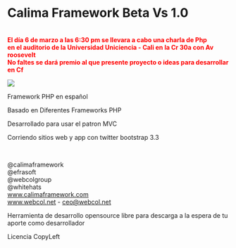 Calima Framework  Beta Vs 1.0
======
<br><b> <font color="#ff0000">El día 6 de marzo a las 6:30 pm se llevara a cabo una charla de Php<br>
en el auditorio de la Universidad Uniciencia - Cali en la Cr 30a con Av roosevelt<br>
No faltes se dará premio al que presente proyecto o ideas para desarrollar en Cf<br></font></b>

<img src="http://www.calimaframework.com/public_/images/ascii_Cf.PNG"/>



Framework PHP en español

Basado en Diferentes Frameworks PHP

Desarrollado para usar el patron MVC

Corriendo sitios web y app con twitter bootstrap 3.3

<br>

@calimaframework<br> @efrasoft<br> @webcolgroup<br> @whitehats<br> www.calimaframework.com<br>
www.webcol.net - ceo@webcol.net<br>

Herramienta de desarrollo opensource libre para descarga a la espera de tu aporte como desarrollador 

Licencia CopyLeft

